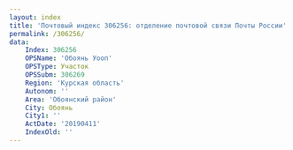 ```yaml
---
layout: index
title: 'Почтовый индекс 306256: отделение почтовой связи Почты России'
permalink: /306256/
data:
    Index: 306256
    OPSName: 'Обоянь Уооп'
    OPSType: Участок
    OPSSubm: 306269
    Region: 'Курская область'
    Autonom: ''
    Area: 'Обоянский район'
    City: Обоянь
    City1: ''
    ActDate: '20190411'
    IndexOld: ''
---
```

